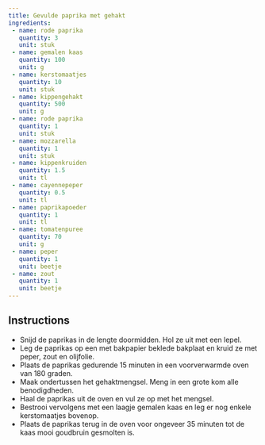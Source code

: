 ```yaml
---
title: Gevulde paprika met gehakt
ingredients:
 - name: rode paprika
   quantity: 3
   unit: stuk
 - name: gemalen kaas
   quantity: 100
   unit: g
 - name: kerstomaatjes
   quantity: 10
   unit: stuk
 - name: kippengehakt
   quantity: 500
   unit: g
 - name: rode paprika
   quantity: 1
   unit: stuk
 - name: mozzarella
   quantity: 1
   unit: stuk
 - name: kippenkruiden
   quantity: 1.5
   unit: tl
 - name: cayennepeper
   quantity: 0.5
   unit: tl
 - name: paprikapoeder
   quantity: 1
   unit: tl
 - name: tomatenpuree
   quantity: 70
   unit: g
 - name: peper
   quantity: 1
   unit: beetje
 - name: zout
   quantity: 1
   unit: beetje
---
```


<Recipe />

## Instructions
  - Snijd de paprikas in de lengte doormidden. Hol ze uit met een lepel.
  - Leg de paprikas op een met bakpapier beklede bakplaat en kruid ze met peper, zout en olijfolie.
  - Plaats de paprikas gedurende 15 minuten in een voorverwarmde oven van 180 graden.
  - Maak ondertussen het gehaktmengsel. Meng in een grote kom alle benodigdheden.
  - Haal de paprikas uit de oven en vul ze op met het mengsel.
  - Bestrooi vervolgens met een laagje gemalen kaas en leg er nog enkele kerstomaatjes bovenop.
  - Plaats de paprikas terug in de oven voor ongeveer 35 minuten tot de kaas mooi goudbruin gesmolten is.